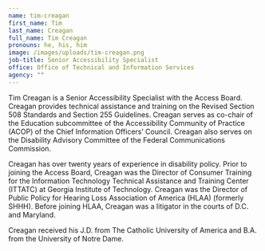 ```yaml
---
name: tim-creagan
first_name: Tim
last_name: Creagan
full_name: Tim Creagan
pronouns: he, his, him
image: /images/uploads/tim-creagan.png
job-title: Senior Accessibility Specialist
office: Office of Technical and Information Services
agency: ""
---
```

Tim Creagan is a Senior Accessibility Specialist with the Access Board. Creagan provides technical assistance and training on the Revised Section 508 Standards and Section 255 Guidelines. Creagan serves as co-chair of the Education subcommittee of the Accessibility Community of Practice (ACOP) of the Chief Information Officers’ Council. Creagan also serves on the Disability Advisory Committee of the Federal Communications Commission. 

Creagan has over twenty years of experience in disability policy. Prior to joining the Access Board, Creagan was the Director of Consumer Training for the Information Technology Technical Assistance and Training Center (ITTATC) at Georgia Institute of Technology. Creagan was the Director of Public Policy for Hearing Loss Association of America (HLAA) (formerly SHHH). Before joining HLAA, Creagan was a litigator in the courts of D.C. and Maryland. 
  
Creagan received his J.D. from The Catholic University of America and B.A. from the University of Notre Dame. 
